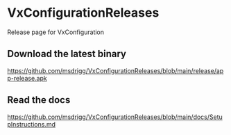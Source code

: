 # VxConfigurationReleases

Release page for VxConfiguration

## Download the latest binary

https://github.com/msdrigg/VxConfigurationReleases/blob/main/release/app-release.apk

## Read the docs

https://github.com/msdrigg/VxConfigurationReleases/blob/main/docs/SetupInstructions.md

